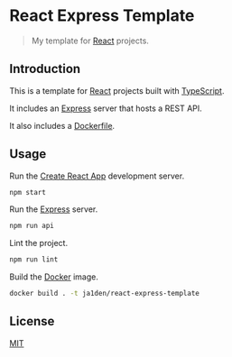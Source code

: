 # React Express Template

> My template for [React](https://reactjs.org/) projects.

## Introduction

This is a template for [React](https://reactjs.org/) projects built with [TypeScript](https://www.typescriptlang.org/).

It includes an [Express](https://expressjs.com/) server that hosts a REST API.

It also includes a [Dockerfile](Dockerfile).

## Usage

Run the [Create React App](https://create-react-app.dev/) development server.

```sh
npm start
```

Run the [Express](https://expressjs.com/) server.

```sh
npm run api
```

Lint the project.

```sh
npm run lint
```

Build the [Docker](https://www.docker.com/) image.

```sh
docker build . -t ja1den/react-express-template
```

## License

[MIT](LICENSE)
